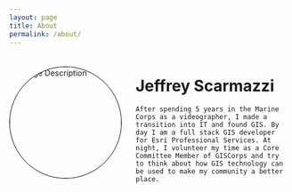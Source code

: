 ```yaml
---
layout: page
title: About
permalink: /about/
---
```


<style type="text/css">
  .about-break {
    display: flex;
    align-items: center;
  }



  .me {
    margin-right: 25px;
    border: 1px solid black;
    border-radius: 50%
  }
</style>

<div class="about-break" style="display: flex; align-items: center;">
  <img class="me" width='200px' src="{{ site.baseurl }}/assets/images/me.jpg" alt="Image Description"/>
  <div>
    <h1>Jeffrey Scarmazzi</h1>

    After spending 5 years in the Marine Corps as a videographer, I made a transition into IT and found GIS. By day I am a full stack GIS developer for Esri Professional Services. At night, I volunteer my time as a Core Committee Member of GISCorps and try to think about how GIS technology can be used to make my community a better place.
  </div>
</div>